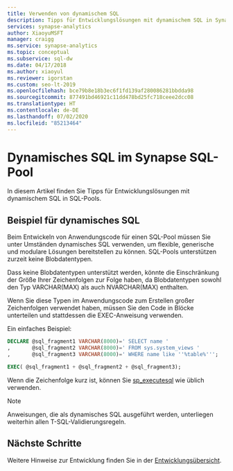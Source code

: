 ```yaml
---
title: Verwenden von dynamischem SQL
description: Tipps für Entwicklungslösungen mit dynamischem SQL in Synapse SQL-Pools.
services: synapse-analytics
author: XiaoyuMSFT
manager: craigg
ms.service: synapse-analytics
ms.topic: conceptual
ms.subservice: sql-dw
ms.date: 04/17/2018
ms.author: xiaoyul
ms.reviewer: igorstan
ms.custom: seo-lt-2019
ms.openlocfilehash: bce79b8e18b3ec6f1fd139af280086281bbdda98
ms.sourcegitcommit: 877491bd46921c11dd478bd25fc718ceee2dcc08
ms.translationtype: HT
ms.contentlocale: de-DE
ms.lasthandoff: 07/02/2020
ms.locfileid: "85213464"
---
```

# <a name="dynamic-sql-in-synapse-sql-pool"></a>Dynamisches SQL im Synapse SQL-Pool

In diesem Artikel finden Sie Tipps für Entwicklungslösungen mit dynamischem SQL in SQL-Pools.

## <a name="dynamic-sql-example"></a>Beispiel für dynamisches SQL

Beim Entwickeln von Anwendungscode für einen SQL-Pool müssen Sie unter Umständen dynamisches SQL verwenden, um flexible, generische und modulare Lösungen bereitstellen zu können. SQL-Pools unterstützen zurzeit keine Blobdatentypen.

Dass keine Blobdatentypen unterstützt werden, könnte die Einschränkung der Größe Ihrer Zeichenfolgen zur Folge haben, da Blobdatentypen sowohl den Typ VARCHAR(MAX) als auch NVARCHAR(MAX) enthalten.

Wenn Sie diese Typen im Anwendungscode zum Erstellen großer Zeichenfolgen verwendet haben, müssen Sie den Code in Blöcke unterteilen und stattdessen die EXEC-Anweisung verwenden.

Ein einfaches Beispiel:

```sql
DECLARE @sql_fragment1 VARCHAR(8000)=' SELECT name '
,       @sql_fragment2 VARCHAR(8000)=' FROM sys.system_views '
,       @sql_fragment3 VARCHAR(8000)=' WHERE name like ''%table%''';

EXEC( @sql_fragment1 + @sql_fragment2 + @sql_fragment3);
```

Wenn die Zeichenfolge kurz ist, können Sie [sp_executesql](/sql/relational-databases/system-stored-procedures/sp-executesql-transact-sql?toc=/azure/synapse-analytics/sql-data-warehouse/toc.json&bc=/azure/synapse-analytics/sql-data-warehouse/breadcrumb/toc.json&view=azure-sqldw-latest) wie üblich verwenden.

> [!NOTE]
> Anweisungen, die als dynamisches SQL ausgeführt werden, unterliegen weiterhin allen T-SQL-Validierungsregeln.

## <a name="next-steps"></a>Nächste Schritte

Weitere Hinweise zur Entwicklung finden Sie in der [Entwicklungsübersicht](sql-data-warehouse-overview-develop.md).
